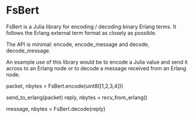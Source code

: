 FsBert
======

FsBert is a Julia library for encoding / decoding binary Erlang terms. It follows the Erlang external term format as closely as possible.

The API is minimal: encode, encode_message and decode, decode_message.

An example use of this library would be to encode a Julia value and send it across to an Erlang node or to decode a message received from an Erlang node.

   packet, nbytes = FsBert.encode(uint8([1,2,3,4]))

   send_to_erlang(packet)
   reply, nbytes = recv_from_erlang()

   message, nbytes = FsBert.decode(reply)


